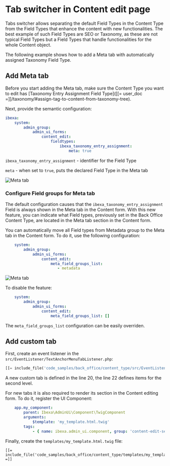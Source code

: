 # Tab switcher in Content edit page

Tabs switcher allows separating the default Field Types in the Content Type from the Field Types that enhance the content with new functionalities.
The best example of such Field Types are SEO or Taxonomy, as these are not typical Field Types but a Field Types that handle functionalities for the whole Content object.

The following example shows how to add a Meta tab with automatically assigned Taxonomy Field Type.

## Add Meta tab

Before you start adding the Meta tab, make sure the Content Type you want to edit has [Taxonomy Entry Assignment Field Type]([[= user_doc =]]/taxonomy/#assign-tag-to-content-from-taxonomy-tree).

Next, provide the semantic configuration:

```yaml
ibexa:
    system:
        admin_group:
            admin_ui_forms:
                content_edit:
                    fieldtypes:
                        ibexa_taxonomy_entry_assignment:
                            meta: true

```

`ibexa_taxonomy_entry_assignment` - identifier for the Field Type

`meta` - when set to `true`, puts the declared Field Type in the Meta tab

![Meta tab](tab_switcher.png)


### Configure Field groups for Meta tab

The default configuration causes that the `ibexa_taxonomy_entry_assignment` Field is always shown in the Meta tab in the Content form. 
With this new feature, you can indicate what Field types, previously set in the Back Office Content Type, are located in the Meta tab section in the Content form. 



You can automatically move all Field types from Metadata group to the Meta tab in the Content form.
To do it, use the following configuration:

```yaml
    system:
        admin_group:
            admin_ui_forms:
                content_edit:
                    meta_field_groups_list:
                       - metadata

```

![Meta tab](tab_switcher_meta.png)

To disable the feature:

```yaml
    system:
        admin_group:
            admin_ui_forms:
                content_edit:
                    meta_field_groups_list: []
```


The `meta_field_groups_list` configuration can be easily overriden.

## Add custom tab

First, create an event listener in the `src/EventListener/TextAnchorMenuTabListener.php`:

``` php hl_lines="20 22"
[[= include_file('code_samples/back_office/content_type/src/EventListener/TextAnchorMenuTabListener.php') =]]
```

A new custom tab is defined in the line 20, the line 22 defines items for the second level.

For new tabs it is also required to render its section in the Content editing form. To do it, register the UI Component:

```yaml
    app.my_component:
        parent: Ibexa\AdminUi\Component\TwigComponent
        arguments:
            $template: 'my_template.html.twig'
        tags:
            - { name: ibexa.admin_ui.component, group: 'content-edit-sections' }
```

Finally, create the `templates/my_template.html.twig` file:

``` html+twig
[[= include_file('code_samples/back_office/content_type/templates/my_template.html.twig') =]]
```




